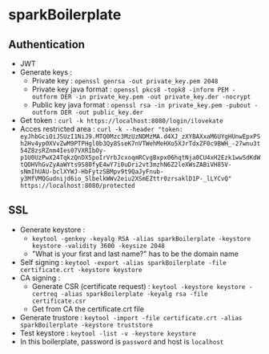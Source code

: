 sparkBoilerplate
================

Authentication
--------------
- JWT
- Generate keys : 
    - Private key : `openssl genrsa -out private_key.pem 2048`
    - Private key java format : `openssl pkcs8 -topk8 -inform PEM -outform DER -in private_key.pem -out private_key.der -nocrypt`
    - Public key java format : `openssl rsa -in private_key.pem -pubout -outform DER -out public_key.der`
- Get token : `curl -k https://localhost:8080/login/ilovekate`
- Acces restricted area : `curl -k --header "token: eyJhbGciOiJSUzI1NiJ9.MTQ0Mzc3MzUzNDMzMA.d4XJ_zXYBAXxaM6UYgHUnwEpxPSh2Hv4yp0XVvZwM9PTPHgl0b3Qy8SseK7nVTWehMeHXo5XJrTdxZF0c9BWH_-27wnu3t54Z8zsRZnm4Ies07VXRIbOy-p1U0UzPwX24TqkzQnDX5poIrVrbJcxoqmRCvgBxpx06hqtNja0CU4xH2Ezk1wwSdKdWtQOHVhGvZyAaWYts9S80fyE4wY7i0uDri2vt3mzhN6Z2leXWsZABiVH85V-sNmIhUAU-bclXYWJ-HbFytzSBMpv9t9QaJyFnub-y3MfVMQGudnijd6io_SlbelkWWv2eiu2XSmEZttr0zrsaklD1P-_lLYCvQ" https://localhost:8080/protected`

SSL
---
- Generate keystore : 
    - `keytool -genkey -keyalg RSA -alias sparkBoilerplate -keystore keystore -validity 3600 -keysize 2048`
    - "What is your first and last name?" has to be the domain name
- Self signing : `keytool -export -alias sparkBoilerplate -file certificate.crt -keystore keystore`
- CA signing : 
    - Generate CSR (certificate request) : `keytool -keystore keystore -certreq -alias sparkBoilerplate -keyalg rsa -file certificate.csr`
    - Get from CA the certificate.crt file
- Generate trustore : `keytool -import -file certificate.crt -alias sparkBoilerplate -keystore truststore`
- Test keystore : `keytool -list -v -keystore keystore`
- In this boilerplate, password is `password` and host is `localhost`